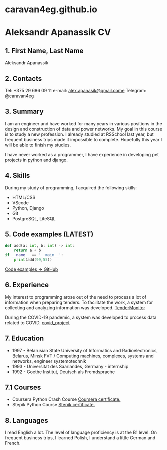 # caravan4eg.github.io

# Aleksandr Apanassik CV

## 1. First Name, Last Name

Aleksandr Apanassik

## 2. Contacts

Tel: +375 29 686 09 11
e-mail: alex.apanasik@gmail.come
Telegram: @caravan4eg

## 3. Summary

I am an engineer and have worked for many years in various positions in the design and construction of data and power networks. My goal in this course is to study a new profession. I already studied at RSSchool last year, but frequent business trips made it impossible to complete. Hopefully this year I will be able to finish my studies.

I have never worked as a programmer, I have experience in developing pet projects in python and django.

## 4. Skills

During my study of programming, I acquired the following skills:

- HTML/CSS
- VScode
- Python, Django
- Git
- PostgreSQL, LiteSQL

## 5. Code examples (LATEST)

```python
def add(a: int, b: int) -> int:
    return a + b
if __name__ == '__main__':
    print(add(99,55))
```

[Code examples -> GitHub](https://github.com/caravan4eg/experiment)

## 6. Experience

My interest to programming arose out of the need to process a lot of information when preparing tenders. To facilitate the work, a system for collecting and analyzing information was developed.
[TenderMonitor](https://github.com/caravan4eg/Tender_Monitor_project)

During the COVID-19 pandemic, a system was developed to process data related to COVID.
[covid_project](https://github.com/caravan4eg/covid_project)

## 7. Education

- 1997 - Belarusian State University of Informatics and Radioelectronics, Belarus, Minsk
  FVT / Computing machines, complexes, systems and networks, engineer systemotechnik
- 1993 - Universitat des Saarlandes, Germany - internship
- 1992 - Goethe Institut, Deutsch als Fremdsprache

## 7.1 Courses

- Coursera Python Crash Course
  [Coursera certificate.](https://www.coursera.org/account/accomplishments/verify/2CZFWG54923G)
- Stepik Python Course
  [Stepik certificate.](https://drive.google.com/open?id=1yMz7NpfWJ8uKAmhC7-cH36fCtwv7YLoU)

## 8. Languages

I read English a lot. The level of language proficiency is at the B1 level. On frequent business trips, I learned Polish, I understand a little German and French.
